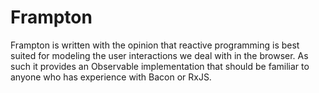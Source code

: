 # Frampton

Frampton is written with the opinion that reactive programming is best suited for modeling the user interactions we deal with in the browser. As such it provides an Observable implementation that should be familiar to anyone who has experience with Bacon or RxJS.
